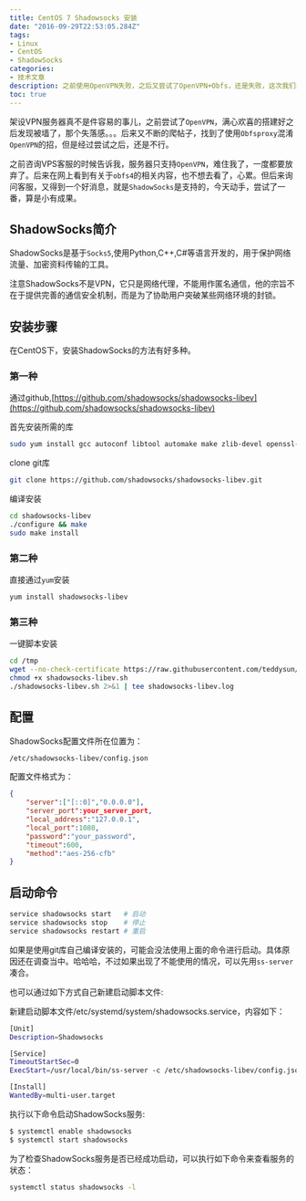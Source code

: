 ```yaml
---
title: CentOS 7 Shadowsocks 安装
date: "2016-09-29T22:53:05.284Z"
tags:
- Linux
- CentOS
- ShadowSocks
categories:
- 技术文章
description: 之前使用OpenVPN失败，之后又尝试了OpenVPN+Obfs，还是失败，这次我们来试试ShadowSocks!!!
toc: true
---
```


架设VPN服务器真不是件容易的事儿，之前尝试了`OpenVPN`，满心欢喜的搭建好之后发现被墙了，那个失落感。。。后来又不断的爬帖子，找到了使用`Obfsproxy`混淆`OpenVPN`的招，但是经过尝试之后，还是不行。

之前咨询VPS客服的时候告诉我，服务器只支持`OpenVPN`，难住我了，一度都要放弃了。后来在网上看到有关于`obfs4`的相关内容，也不想去看了，心累。但后来询问客服，又得到一个好消息，就是`ShadowSocks`是支持的，今天动手，尝试了一番，算是小有成果。

## ShadowSocks简介

ShadowSocks是基于`Socks5`,使用Python,C++,C#等语言开发的，用于保护网络流量、加密资料传输的工具。

注意ShadowSocks不是VPN，它只是网络代理，不能用作匿名通信，他的宗旨不在于提供完善的通信安全机制，而是为了协助用户突破某些网络环境的封锁。

## 安装步骤

在CentOS下，安装ShadowSocks的方法有好多种。

### 第一种
通过github,[https://github.com/shadowsocks/shadowsocks-libev](https://github.com/shadowsocks/shadowsocks-libev)

首先安装所需的库
```bash
sudo yum install gcc autoconf libtool automake make zlib-devel openssl-devel asciidoc xmlto
```
clone git库
```bash
git clone https://github.com/shadowsocks/shadowsocks-libev.git
```

编译安装
```bash
cd shadowsocks-libev
./configure && make
sudo make install
```

### 第二种

直接通过`yum`安装
```bash
yum install shadowsocks-libev
```

### 第三种

一键脚本安装
```bash
cd /tmp
wget --no-check-certificate https://raw.githubusercontent.com/teddysun/shadowsocks_install/master/shadowsocks-libev.sh
chmod +x shadowsocks-libev.sh
./shadowsocks-libev.sh 2>&1 | tee shadowsocks-libev.log
```

## 配置

ShadowSocks配置文件所在位置为：
```bash
/etc/shadowsocks-libev/config.json
```
配置文件格式为：
```json
{
    "server":["[::0]","0.0.0.0"],
    "server_port":your_server_port,
    "local_address":"127.0.0.1",
    "local_port":1080,
    "password":"your_password",
    "timeout":600,
    "method":"aes-256-cfb"
}
```

## 启动命令
```bash
service shadowsocks start   # 启动
service shadowsocks stop    # 停止
service shadowsocks restart # 重启
```

如果是使用git库自己编译安装的，可能会没法使用上面的命令进行启动。具体原因还在调查当中。哈哈哈，不过如果出现了不能使用的情况，可以先用`ss-server`凑合。

也可以通过如下方式自己新建启动脚本文件:

新建启动脚本文件/etc/systemd/system/shadowsocks.service，内容如下：
```bash
[Unit]
Description=Shadowsocks

[Service]
TimeoutStartSec=0
ExecStart=/usr/local/bin/ss-server -c /etc/shadowsocks-libev/config.json

[Install]
WantedBy=multi-user.target
```

执行以下命令启动ShadowSocks服务:
```bash
$ systemctl enable shadowsocks
$ systemctl start shadowsocks
```
为了检查ShadowSocks服务是否已经成功启动，可以执行如下命令来查看服务的状态：
```bash
systemctl status shadowsocks -l
```
